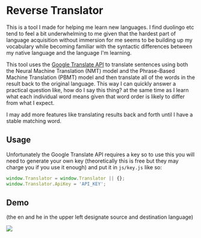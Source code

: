 Reverse Translator
====

This is a tool I made for helping me learn new languages. I find duolingo etc
tend to feel a bit underwhelming to me given that the hardest part of language
acquisition without immersion for me seems to be building up my vocabulary while
becoming familiar with the syntactic differences between my native language and
the language I'm learning.

This tool uses the
[Google Translate API](https://cloud.google.com/translate/docs/reference/translate)
to translate sentences using both the Neural Machine Translation (NMT) model and
the Phrase-Based Machine Translation (PBMT) model and then translate all of the
words in the result back to the original language. This way I can quickly answer
a practical question like, how do I say this thing? at the same time as I learn
what each individual word means given that word order is likely to differ from
what I expect.

I may add more features like translating results back and forth until I have a
stable matching word.

Usage
----

Unfortunately the Google Translate API requires a key so to use this you will
need to generate your own key (theoretically this is free but they may charge
you if you use it enough) and put it in `js/key.js` like so:

```javascript
window.Translator = window.Translator || {};
window.Translator.ApiKey = 'API_KEY';
```

Demo
----

(the en and he in the upper left designate source and destination language)

![](https://raw.github.com/olleicua/reverse_translate/master/screenshot.png "")

